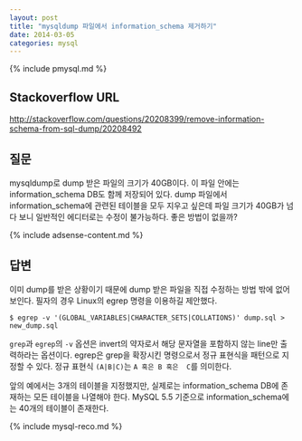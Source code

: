 ```yaml
---
layout: post
title: "mysqldump 파일에서 information_schema 제거하기"
date: 2014-03-05 
categories: mysql
---
```


{% include pmysql.md %}

## Stackoverflow URL

http://stackoverflow.com/questions/20208399/remove-information-schema-from-sql-dump/20208492

## 질문

mysqldump로 dump 받은 파일의 크기가 40GB이다. 이 파일 안에는 information_schema DB도 함께 저장되어 있다. dump 파일에서 information_schema에 관련된 테이블을 모두 지우고 싶은데 파일 크기가 40GB가 넘다 보니 일반적인 에디터로는 수정이 불가능하다. 좋은 방법이 없을까?

{% include adsense-content.md %}

## 답변

이미 dump를 받은 상황이기 때문에 dump 받은 파일을 직접 수정하는 방법 밖에 없어 보인다. 필자의 경우 Linux의 egrep 명령을 이용하길 제안했다.

    $ egrep -v '(GLOBAL_VARIABLES|CHARACTER_SETS|COLLATIONS)' dump.sql > new_dump.sql

`grep`과 `egrep`의 `-v` 옵션은 invert의 약자로서 해당 문자열을 포함하지 않는 line만 출력하라는 옵션이다. egrep은 grep을 확장시킨 명령으로서 정규 표현식을 패턴으로 지정할 수 있다. 정규 표현식 `(A|B|C)`는 `A 혹은 B 혹은  C`를 의미한다.

앞의 예에서는 3개의 테이블을 지정했지만, 실제로는 information_schema DB에 존재하는 모든 테이블을 나열해야 한다. MySQL 5.5 기준으로 information_schema에는 40개의 테이블이 존재한다.

{% include mysql-reco.md %}
